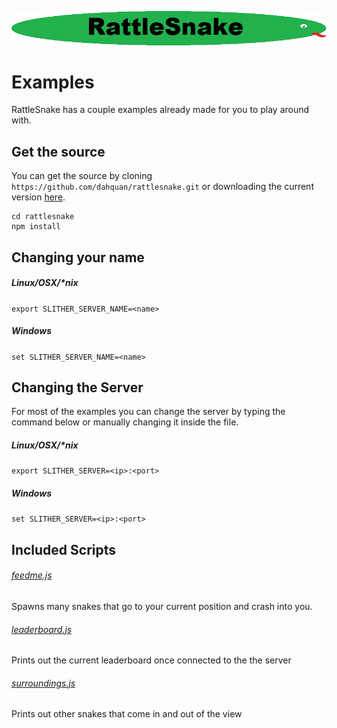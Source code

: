 ![alt text](logo.png "RattleSnake")


# Examples

RattleSnake has a couple examples already made for you to play around with.

## Get the source

You can get the source by cloning ```https://github.com/dahquan/rattlesnake.git``` or downloading the current version [here](https://github.com/dahquan/rattlesnake/archive/master.zip).

```
cd rattlesnake
npm install
```

## Changing your name

##### Linux/OSX/*nix
```export SLITHER_SERVER_NAME=<name>```

##### Windows

```set SLITHER_SERVER_NAME=<name>```

## Changing the Server

For most of the examples you can change the server by typing the command below or manually changing it inside the file.

##### Linux/OSX/*nix
```export SLITHER_SERVER=<ip>:<port>```

##### Windows

```set SLITHER_SERVER=<ip>:<port>```

## Included Scripts

###### [feedme.js](examples/feedme.md)
Spawns many snakes that go to your current position and crash into you.

###### [leaderboard.js](examples/leaderboard.md)
Prints out the current leaderboard once connected to the the server

###### [surroundings.js](examples/surroundings.md)
Prints out other snakes that come in and out of the view
